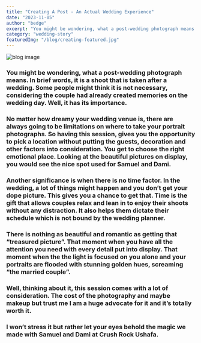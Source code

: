 ```yaml
---
title: "Creating A Post - An Actual Wedding Experience"
date: "2023-11-05"
author: "bedge"
excerpt: "You might be wondering, what a post-wedding photograph means. In brief words, it is a shoot that is taken after a wedding. Some people might think it is not necessary, considering the couple had already created memories on the wedding day. Well, it has its importance"
category: "wedding-story"
featuredImg: "/blog/creating-featured.jpg"
---
```


![blog image](/blog/creating-featured.jpg)

### You might be wondering, what a post-wedding photograph means. In brief words, it is a shoot that is taken after a wedding. Some people might think it is not necessary, considering the couple had already created memories on the wedding day. Well, it has its importance.

### No matter how dreamy your wedding venue is, there are always going to be limitations on where to take your portrait photographs. So having this session, gives you the opportunity to pick a location without putting the guests, decoration and other factors into consideration. You get to choose the right emotional place. Looking at the beautiful pictures on display, you would see the nice spot used for Samuel and Dami.

### Another significance is when there is no time factor. In the wedding, a lot of things might happen and you don’t get your dope picture. This gives you a chance to get that. Time is the gift that allows couples relax and lean in to enjoy their shoots without any distraction. It also helps them dictate their schedule which is not bound by the wedding planner.

### There is nothing as beautiful and romantic as getting that “treasured picture”. That moment when you have all the attention you need with every detail put into display. That moment when the the light is focused on you alone and your portraits are flooded with stunning golden hues, screaming “the married couple”.

### Well, thinking about it, this session comes with a lot of consideration. The cost of the photography and maybe makeup but trust me I am a huge advocate for it and it’s totally worth it.

### I won’t stress it but rather let your eyes behold the magic we made with Samuel and Dami at Crush Rock Ushafa.
